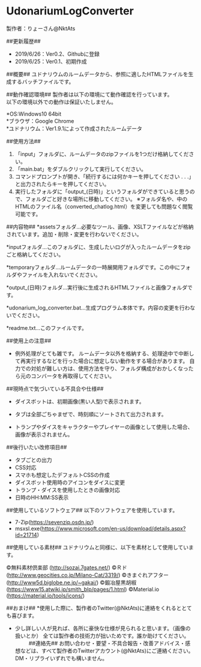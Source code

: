 # UdonariumLogConverter

製作者：りょーさん@NktAts  

##更新履歴##

* 2019/6/26：Ver0.2、Githubに登録  
* 2019/6/25：Ver0.1、初期作成  

##概要##
ユドナリウムのルームデータから、参照に適したHTMLファイルを生成するバッチファイルです。  

##動作確認環境##
製作者は以下の環境にて動作確認を行っています。  
以下の環境以外での動作は保証いたしません。  

*OS:Windows10 64bit  
*ブラウザ：Google Chrome  
*ユドナリウム：Ver1.9.1によって作成されたルームデータ  

##使用方法##
1. 「input」フォルダに、ルームデータのzipファイルを1つだけ格納してください。
2. 「main.bat」をダブルクリックして実行してください。
3. コマンドプロンプトが開き、「続行するには何かキーを押してください . . .」と出力されたらキーを押してください。
4. 実行したフォルダに「output_(日時)」というフォルダができていると思うので、フォルダごと好きな場所に移動してください。  ※フォルダ名や、中のHTMLのファイル名（converted_chatlog.html）を変更しても問題なく閲覧可能です。

##内容物##
*assetsフォルダ…必要なツール、画像、XSLTファイルなどが格納されています。追加・削除・変更を行わないでください。

*inputフォルダ…このフォルダに、生成したいログが入ったルームデータをzipごと格納してください。

*temporaryフォルダ…ルームデータの一時展開用フォルダです。この中にフォルダやファイルを入れないでください。

*output_(日時)フォルダ…実行後に生成されるHTMLファイルと画像フォルダです。

*udonarium_log_converter.bat…生成プログラム本体です。内容の変更を行わないでください。

*readme.txt…このファイルです。

##使用上の注意##
* 例外処理がとても雑です。  ルームデータ以外を格納する、処理途中で中断して再実行するなどを行った場合に想定しない動作をする場合があります。  自力での対処が難しい方は、使用方法を守り、フォルダ構成がおかしくなったら元のコンバータを再取得してください。

##現時点で気づいている不具合や仕様##
* ダイスボットは、初期画像(黒い人型)で表示されます。

* タブは全部ごちゃまぜで、時刻順にソートされて出力されます。

* トランプやダイスをキャラクターやプレイヤーの画像として使用した場合、画像が表示されません。

##後行いたい改修項目##
* タブごとの出力
* CSS対応
* スマホも想定したデフォルトCSSの作成
* ダイスボット使用時のアイコンをダイスに変更
* トランプ・ダイスを使用したときの画像対応
* 日時のHH:MM:SS表示

##使用しているソフトウェア##
以下のソフトウェアを使用しています。

* 7-Zip(https://sevenzip.osdn.jp/)
* msxsl.exe(https://www.microsoft.com/en-us/download/details.aspx?id=21714)

##使用している素材##
ユドナリウムと同様に、以下を素材として使用しています。

©無料素材倶楽部 (http://sozai.7gates.net/)
©Ｒド (http://www.geocities.co.jp/Milano-Cat/3319/)
©きまぐれアフター (http://www5d.biglobe.ne.jp/~gakai/)
©鍛冶屋黒胡椒 (https://www15.atwiki.jp/smith_blp/pages/1.html)
©Material.io (https://material.io/tools/icons/)


##おまけ##
*使用した際に、製作者のTwitter(@NktAts)に連絡をくれるととても喜びます。

* 少し詳しい人が見れば、各所に豪快な仕様が見られると思います。（画像の扱いとか）  全ては製作者の技術力が拙いためです。誰か助けてください。
　
　
##連絡先##
お問い合わせ・要望・不具合報告・改善アドバイス・感想などは、すべて製作者のTwitterアカウント(@NktAts)にご連絡ください。
DM・リプライいずれでも構いません。
